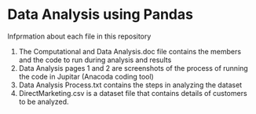 # Data Analysis using Pandas

Infprmation about each file in this repository 
1. The Computational and Data Analysis.doc file contains the members and the code to run during analysis and results
2. Data Analysis pages 1 and 2 are screenshots of the process of running the code in Jupitar (Anacoda coding tool)
3. Data  Analysis Process.txt contains the steps in analyzing the dataset
4. DirectMarketing.csv is a dataset file that contains details of customers to be analyzed.  
